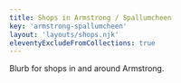 ```yaml
---
title: Shops in Armstrong / Spallumcheen
key: 'armstrong-spallumcheen'
layout: 'layouts/shops.njk'
eleventyExcludeFromCollections: true
---
```


Blurb for shops in and around Armstrong.
